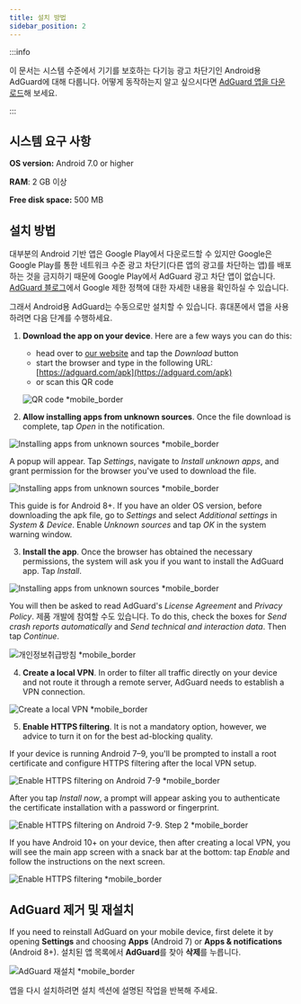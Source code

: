 ```yaml
---
title: 설치 방법
sidebar_position: 2
---
```


:::info

이 문서는 시스템 수준에서 기기를 보호하는 다기능 광고 차단기인 Android용 AdGuard에 대해 다룹니다. 어떻게 동작하는지 알고 싶으시다면 [AdGuard 앱을 다운로드](https://adguard.com/download.html?auto=true)해 보세요.

:::

## 시스템 요구 사항

**OS version:** Android 7.0 or higher

**RAM**: 2 GB 이상

**Free disk space:** 500 MB

## 설치 방법

대부분의 Android 기반 앱은 Google Play에서 다운로드할 수 있지만 Google은 Google Play를 통한 네트워크 수준 광고 차단기(다른 앱의 광고를 차단하는 앱)를 배포하는 것을 금지하기 때문에 Google Play에서 AdGuard 광고 차단 앱이 없습니다. [AdGuard 블로그](https://blog.adguard.com/en/google-removes-adguard-android-app-google-play/)에서 Google 제한 정책에 대한 자세한 내용을 확인하실 수 있습니다.

그래서 Android용 AdGuard는 수동으로만 설치할 수 있습니다. 휴대폰에서 앱을 사용하려면 다음 단계를 수행하세요.

1. **Download the app on your device**. Here are a few ways you can do this:

    * head over to [our website](https://adguard.com/adguard-android/overview.html) and tap the *Download* button
    * start the browser and type in the following URL: [https://adguard.com/apk](https://adguard.com/apk)
    * or scan this QR code

    ![QR code *mobile_border](https://cdn.adtidy.org/content/kb/ad_blocker/android/installation/inst_qr.png)

2. **Allow installing apps from unknown sources**. Once the file download is complete, tap *Open* in the notification.

![Installing apps from unknown sources *mobile_border](https://cdn.adtidy.org/content/kb/ad_blocker/android/installation/inst_1.png)

A popup will appear. Tap *Settings*, navigate to *Install unknown apps*, and grant permission for the browser you've used to download the file.

![Installing apps from unknown sources *mobile_border](https://cdn.adtidy.org/content/kb/ad_blocker/android/installation/inst_3.png)

This guide is for Android 8+. If you have an older OS version, before downloading the apk file, go to *Settings* and select *Additional settings* in *System & Device*. Enable *Unknown sources* and tap *OK* in the system warning window.

3. **Install the app**. Once the browser has obtained the necessary permissions, the system will ask you if you want to install the AdGuard app. Tap *Install*.

![Installing apps from unknown sources *mobile_border](https://cdn.adtidy.org/content/kb/ad_blocker/android/installation/inst_4.png)

You will then be asked to read AdGuard's *License Agreement* and *Privacy Policy*. 제품 개발에 참여할 수도 있습니다. To do this, check the boxes for *Send crash reports automatically* and *Send technical and interaction data*. Then tap *Continue*.

![개인정보취급방침 *mobile_border](https://cdn.adtidy.org/content/kb/ad_blocker/android/installation/fl_3.png)

4. **Create a local VPN**. In order to filter all traffic directly on your device and not route it through a remote server, AdGuard needs to establish a VPN connection.

![Create a local VPN *mobile_border](https://cdn.adtidy.org/content/kb/ad_blocker/android/installation/fl_2.png)

5. **Enable HTTPS filtering**. It is not a mandatory option, however, we advice to turn it on for the best ad-blocking quality.

If your device is running Android 7–9, you'll be prompted to install a root certificate and configure HTTPS filtering after the local VPN setup.

![Enable HTTPS filtering on Android 7-9 *mobile_border](https://cdn.adtidy.org/content/kb/ad_blocker/android/installation/cert_1.jpg)

After you tap *Install now*, a prompt will appear asking you to authenticate the certificate installation with a password or fingerprint.

![Enable HTTPS filtering on Android 7-9. Step 2 *mobile_border](https://cdn.adtidy.org/content/kb/ad_blocker/android/installation/cert_2.jpg)

If you have Android 10+ on your device, then after creating a local VPN, you will see the main app screen with a snack bar at the bottom: tap *Enable* and follow the instructions on the next screen.

![Enable HTTPS filtering *mobile_border](https://cdn.adtidy.org/content/kb/ad_blocker/android/installation/fl_5.png)

## AdGuard 제거 및 재설치

If you need to reinstall AdGuard on your mobile device, first delete it by opening **Settings** and choosing **Apps** (Android 7) or **Apps & notifications** (Android 8+). 설치된 앱 목록에서 **AdGuard**를 찾아 **삭제**를 누릅니다.

![AdGuard 재설치 *mobile_border](https://cdn.adtidy.org/content/kb/ad_blocker/android/installation/inst_4.png)

앱을 다시 설치하려면 설치 섹션에 설명된 작업을 반복해 주세요.
